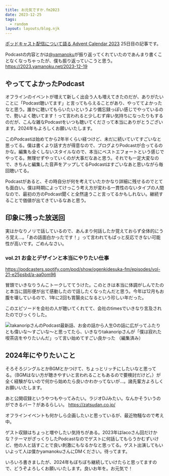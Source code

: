```yaml
---
title: お元気ですか.fm2023
date: 2023-12-25
tags:
  - random
layout: layouts/blog.njk
---
```


[ポッドキャスト配信について語る Advent Calendar 2023](https://adventar.org/calendars/9358) 25日目の記事です。

Podcastの内容とかは[@yamanoku](https://twitter.com/yamanoku)が振り返ってくれていたのであんまり書くことなくなっちゃったが、僕も振り返っていこうと思う。
https://2023.yamanoku.net/2023-12-19

## やっててよかったPodcast

オフラインのイベントが増えて新しく出会う人も増えてきたのだが、ありがたいことに「Podcast聴いてます」と言ってもらえることがあり、やっててよかったなと思う。誰かに聴いてもらいたいというより備忘録っぽい感じでやっているので、勢いよく聴いてます！って言われると少しむず痒い気持ちになったりもするのだが、こんな雑なPodcastをいつも聴いてくださって本当にありがとうございます。2024年もよろしくお願いいたします。

このPodcastは始めてから2年半くらい経つけど、未だに続いていてすごいなと思ってる。僕は書くより話す方が得意なので、ブログよりPodcastが合ってるのかな。編集も全くしないスタイルなので、本当にベストエフォートという感じでやってる。無理せずやっていくのが大事だなあと思う。それでも一定大変なので、きちんと編集した音声をアップしてるPodcastはすごいなあと思いながら毎回聴いてる。

Podcastがあると、その時自分が何を考えていたかかなり詳細に残せるのでとても面白い。僕は時期によってけっこう考え方が変わる一貫性のないタイプの人間なので、最初の方のPodcast聞くと全然違うこと言ってるかもしれない。継続することで価値が出てきているなあと思う。

## 印象に残った放送回

実はかなりノリで話しているので、あんまり何話したか覚えておらず全体的にうろ覚え…。「あの話面白かったです！」って言われてもぱっと反応できない可能性が高いです。ごめんなさい。

### vol.21 お金とデザインと本当にやりたい仕事

https://podcasters.spotify.com/pod/show/ogenkidesuka-fm/episodes/vol-21-e25psbd/a-aa0om96

冒頭でいきなりうんこトークしててうけた。このときは本当に体調がしんでたのと本当に固形便が出て感動したので話したくなったんだと思う。今年は12月もお腹を壊しているので、1年に2回も胃腸炎になるという珍しい年だった。

このエピソードを会社の人が聴いてくれてて、会社のtimesでいきなり言及されたのでびっくりした。

![takanoripさんのPodcast最新話、お金の話から人生Oの話に広がってふたりとも偉いな〜すごいな〜と思ってたら、いきなりtakanoripさんが「僕は寂れた喫茶店をやりたいんだ」って言い始めてすごい良かった （編集済み） ](https://images.microcms-assets.io/assets/8a67adc8f7bb4e219d83d3dee85054d9/a3f171b8f56b4c4bbd58513078cf8b09/%E3%82%B9%E3%82%AF%E3%83%AA%E3%83%BC%E3%83%B3%E3%82%B7%E3%83%A7%E3%83%83%E3%83%88%202023-12-24%206.05.03.png)

## 2024年にやりたいこと

そろそろジングルとかBGMとかつけて、ちょっとリッチにしたいなと思ってる。（BGMはない方が聴きやすいと言われることもあるので要検討だけど。）が全く経験がないので何から始めたら良いかわかってないが…。諸先輩方よろしくお願いいたします。

あと公開収録というやつもやってみたい。ラジオDJみたい。なんかそういうのができるバー？があるらしい。
https://zatsudan.co.jp/

オフラインイベントも何かしら企画したいと思っているが、最近物騒なので考え中。

ゲスト収録はちょっと増やしたい気持ちがある。2023年はlacoさん回だけかな？テーマがざっくりしたPodcastなのでゲストに何話してもらうかむずいけど、他の人と話すことで良い刺激にもなるかなと思ってる。ゲスト出演してもいいよって人は僕かyamanokuさんにDMください。待ってます。

いろいろ書きましたが、2024年もぼちぼち継続していけたらと思ってますので、どうぞよろしくお願いいたします。良いお年を。お元気で！
